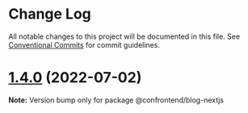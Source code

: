 # Change Log

All notable changes to this project will be documented in this file.
See [Conventional Commits](https://conventionalcommits.org) for commit guidelines.

# [1.4.0](https://github.com/Confrontend/monorepo/compare/Release_@confrontend/blog_v1.0.41...Release_@confrontend/blog_v1.4.0) (2022-07-02)

**Note:** Version bump only for package @confrontend/blog-nextjs
